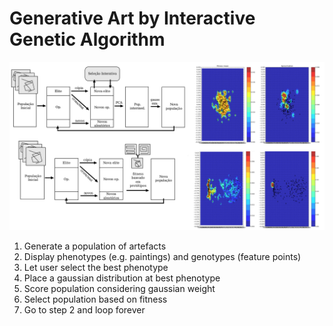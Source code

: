 # Generative Art by Interactive Genetic Algorithm

![](./docs/poster-shot.png)

1. Generate a population of artefacts
2. Display phenotypes (e.g. paintings) and genotypes (feature points)
3. Let user select the best phenotype
4. Place a gaussian distribution at best phenotype
5. Score population considering gaussian weight
6. Select population based on fitness
7. Go to step 2 and loop forever
